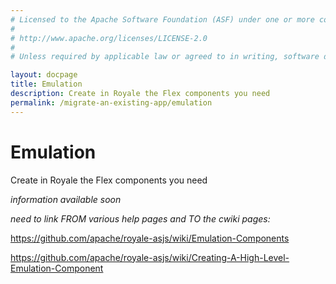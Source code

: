 ```yaml
---
# Licensed to the Apache Software Foundation (ASF) under one or more contributor license agreements.  See the NOTICE file distributed with this work for additional information regarding copyright ownership. The ASF licenses this file to You under the Apache License, Version 2.0 (the "License"); you may not use this file except in compliance with the License.  You may obtain a copy of the License at
# 
# http://www.apache.org/licenses/LICENSE-2.0
# 
# Unless required by applicable law or agreed to in writing, software distributed under the License is distributed on an "AS IS" BASIS, WITHOUT WARRANTIES OR CONDITIONS OF ANY KIND, either express or implied. See the License for the specific language governing permissions and limitations under the License.

layout: docpage
title: Emulation
description: Create in Royale the Flex components you need
permalink: /migrate-an-existing-app/emulation
---
```


# Emulation

Create in Royale the Flex components you need

_information available soon_

_need to link FROM various help pages and TO the cwiki pages:_

https://github.com/apache/royale-asjs/wiki/Emulation-Components

https://github.com/apache/royale-asjs/wiki/Creating-A-High-Level-Emulation-Component
